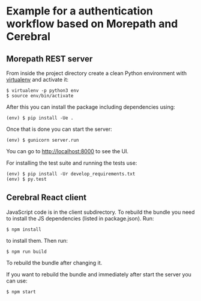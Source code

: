 Example for a authentication workflow based on Morepath and Cerebral
====================================================================

Morepath REST server
--------------------

From inside the project directory create a clean Python environment with
[virtualenv](https://virtualenv.pypa.io/en/latest) and activate it:

```console
$ virtualenv -p python3 env
$ source env/bin/activate
```

After this you can install the package including dependencies using:

```console
(env) $ pip install -Ue .
```

Once that is done you can start the server:

```console
(env) $ gunicorn server.run
```

You can go to <http://localhost:8000> to see the UI.

For installing the test suite and running the tests use:

```console
(env) $ pip install -Ur develop_requirements.txt
(env) $ py.test
```

Cerebral React client
---------------------

JavaScript code is in the client subdirectory. To rebuild the bundle you
need to install the JS dependencies (listed in package.json). Run:

```console
$ npm install
```

to install them. Then run:

```console
$ npm run build
```

To rebuild the bundle after changing it.

If you want to rebuild the bundle and immediately after start the server
you can use:

```console
$ npm start
```
